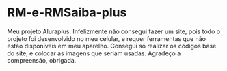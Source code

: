 # RM-e-RMSaiba-plus
Meu projeto Aluraplus.
Infelizmente não consegui fazer um site, pois todo o projeto foi desenvolvido no meu celular, e requer ferramentas que não estão disponíveis em meu aparelho. Consegui só realizar os códigos base do site, e colocar as imagens que seriam usadas. Agradeço a compreensão, obrigada.
